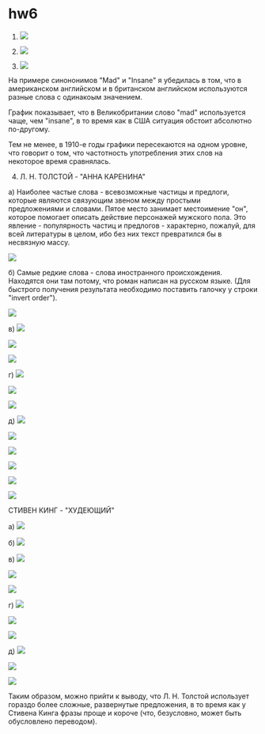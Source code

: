 # hw6
1. ![](https://github.com/stelizabeth0808/hw6/blob/master/Снимок%20экрана%202018-04-13%20в%2020.30.46.png)

2. ![](https://github.com/stelizabeth0808/hw6/blob/master/Снимок%20экрана%202018-04-13%20в%2021.57.55.png)

3. ![](https://github.com/stelizabeth0808/hw6/blob/master/Снимок%20экрана%202018-04-13%20в%2022.04.34.png)

На примере синононимов "Mad" и "Insane" я убедилась в том, что в американском английском и в британском английском используются разные слова с одинакоым значением.

График показывает, что в Великобритании слово "mad" используется чаще, чем "insane", в то время как в США ситуация обстоит абсолютно по-другому.

Тем не менее, в 1910-е годы графики пересекаются на одном уровне, что говорит о том, что частотность употребления этих слов на некоторое время сравнялась.

4. Л. Н. ТОЛСТОЙ - "АННА КАРЕНИНА"

а) Наиболее частые слова - всевозможные частицы и предлоги, которые являются связующим звеном между простыми предложениями и словами. Пятое место занимает местоимение "он", которое помогает описать действие персонажей мужского пола.
Это явление - популярность частиц и предлогов - характерно, пожалуй, для всей литературы в целом, ибо без них текст превратился бы в несвязную массу.

![](https://github.com/stelizabeth0808/hw6/blob/master/Снимок%20экрана%202018-04-13%20в%2023.06.43.png?raw=true)

б) Самые редкие слова - слова иностранного происхождения. Находятся они там потому, что роман написан на русском языке.
(Для быстрого получения результата необходимо поставить галочку у строки "invert order").

![](https://github.com/stelizabeth0808/hw6/blob/master/Снимок%20экрана%202018-04-13%20в%2023.17.30.png?raw=true)

в) ![](https://github.com/stelizabeth0808/hw6/blob/master/Снимок%20экрана%202018-04-13%20в%2023.20.27.png)

![](https://github.com/stelizabeth0808/hw6/blob/master/Снимок%20экрана%202018-04-13%20в%2023.20.59.png?raw=true)

![](https://github.com/stelizabeth0808/hw6/blob/master/Снимок%20экрана%202018-04-13%20в%2023.21.24.png?raw=true)

г) ![](https://github.com/stelizabeth0808/hw6/blob/master/Снимок%20экрана%202018-04-13%20в%2023.25.09.png?raw=true)

![](https://github.com/stelizabeth0808/hw6/blob/master/Снимок%20экрана%202018-04-13%20в%2023.25.26.png)

![](https://github.com/stelizabeth0808/hw6/blob/master/Снимок%20экрана%202018-04-13%20в%2023.25.43.png)

д) ![](https://github.com/stelizabeth0808/hw6/blob/master/Снимок%20экрана%202018-04-13%20в%2023.30.36.png)

![](https://github.com/stelizabeth0808/hw6/blob/master/Снимок%20экрана%202018-04-13%20в%2023.30.54.png)

![](https://github.com/stelizabeth0808/hw6/blob/master/Снимок%20экрана%202018-04-13%20в%2023.31.15.png)

![](https://github.com/stelizabeth0808/hw6/blob/master/Снимок%20экрана%202018-04-13%20в%2023.31.29.png)

![](https://github.com/stelizabeth0808/hw6/blob/master/Снимок%20экрана%202018-04-13%20в%2023.31.42.png)

![](https://github.com/stelizabeth0808/hw6/blob/master/Снимок%20экрана%202018-04-13%20в%2023.32.03.png)

СТИВЕН КИНГ - "ХУДЕЮЩИЙ"

а) ![](https://github.com/stelizabeth0808/hw6/blob/master/Снимок%20экрана%202018-04-13%20в%2023.45.48.png?raw=true)

б) ![](https://github.com/stelizabeth0808/hw6/blob/master/Снимок%20экрана%202018-04-13%20в%2023.46.04.png?raw=true)

в) ![](https://github.com/stelizabeth0808/hw6/blob/master/Снимок%20экрана%202018-04-13%20в%2023.46.39.png?raw=true)

![](https://github.com/stelizabeth0808/hw6/blob/master/Снимок%20экрана%202018-04-13%20в%2023.47.12.png?raw=true)

![](https://github.com/stelizabeth0808/hw6/blob/master/Снимок%20экрана%202018-04-13%20в%2023.47.30.png?raw=true)

г) ![](https://github.com/stelizabeth0808/hw6/blob/master/Снимок%20экрана%202018-04-13%20в%2023.51.30.png?raw=true)

![](https://github.com/stelizabeth0808/hw6/blob/master/Снимок%20экрана%202018-04-13%20в%2023.51.40.png?raw=true)

![](https://github.com/stelizabeth0808/hw6/blob/master/Снимок%20экрана%202018-04-13%20в%2023.51.49.png?raw=true)

д) ![](https://github.com/stelizabeth0808/hw6/blob/master/Снимок%20экрана%202018-04-13%20в%2023.52.26.png?raw=true)

![](https://github.com/stelizabeth0808/hw6/blob/master/Снимок%20экрана%202018-04-13%20в%2023.52.36.png?raw=true)

![](https://github.com/stelizabeth0808/hw6/blob/master/Снимок%20экрана%202018-04-13%20в%2023.52.46.png?raw=true)

Таким образом, можно прийти к выводу, что Л. Н. Толстой использует гораздо более сложные, развернутые предложения, в то время как у Стивена Кинга фразы проще и короче (что, безусловно, может быть обусловлено переводом).
